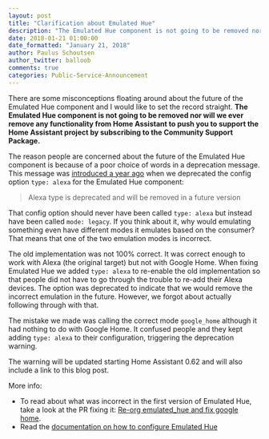 ```yaml
---
layout: post
title: "Clarification about Emulated Hue"
description: "The Emulated Hue component is not going to be removed nor will we ever remove any functionality from Home Assistant to push you to subscribe to the Community Support Package."
date: 2018-01-21 01:00:00
date_formatted: "January 21, 2018"
author: Paulus Schoutsen
author_twitter: balloob
comments: true
categories: Public-Service-Announcement
---
```


There are some misconceptions floating around about the future of the Emulated Hue component and I would like to set the record straight. **The Emulated Hue component is not going to be removed nor will we ever remove any functionality from Home Assistant to push you to support the Home Assistant project by subscribing to the Community Support Package.**

The reason people are concerned about the future of the Emulated Hue component is because of a poor choice of words in a deprecation message. This message was [introduced a year ago][pr2] when we deprecated the config option `type: alexa` for the Emulated Hue component:

> Alexa type is deprecated and will be removed in a future version

That config option should never have been called `type: alexa` but instead have been called `mode: legacy`. If you think about it, why would emulating something even have different modes it emulates based on the consumer? That means that one of the two emulation modes is incorrect.

The old implementation was not 100% correct. It was correct enough to work with Alexa (the original target) but not with Google Home. When fixing Emulated Hue we added `type: alexa` to re-enable the old implementation so that people did not have to go through the trouble to re-add their Alexa devices. The option was deprecated to indicate that we would remove the incorrect emulation in the future. However, we forgot about actually following through with that.

The mistake we made was calling the correct mode `google_home` although it had nothing to do with Google Home. It confused people and they kept adding `type: alexa` to their configuration, triggering the deprecation warning.

The warning will be updated starting Home Assistant 0.62 and will also include a link to this blog post.

More info:

- To read about what was incorrect in the first version of Emulated Hue, take a look at the PR fixing it: [Re-org emulated_hue and fix google home][pr1].
- Read the [documentation on how to configure Emulated Hue][eh-conf]

[pr1]: https://github.com/home-assistant/home-assistant/pull/4708
[pr2]: https://github.com/home-assistant/home-assistant/pull/5549
[eh-conf]: https://home-assistant.io/components/emulated_hue/#configuration
